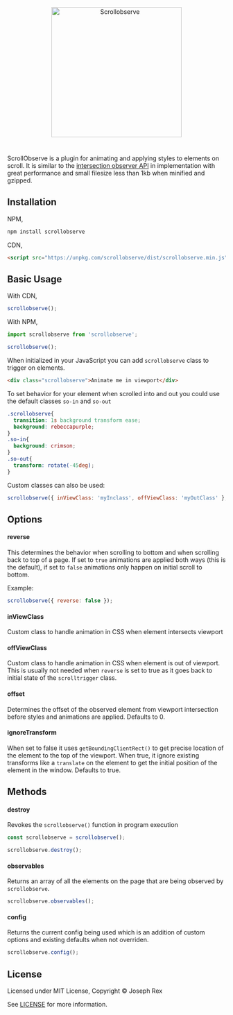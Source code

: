 <div align="center" style="margin-bottom: 40px">

  <img src="https://cdn.rawgit.com/josephrexme/scrollobserve/bdf90eac/scrollobserve.svg" alt="Scrollobserve" width="300">

</div>

ScrollObserve is a plugin for animating and applying styles to elements on scroll. It is similar to the [intersection observer API](https://developer.mozilla.org/en-US/docs/Web/API/Intersection_Observer_API) in implementation with great performance and small filesize less than 1kb when minified and gzipped.

## Installation
NPM,

```bash
npm install scrollobserve
```
CDN,

```html
<script src="https://unpkg.com/scrollobserve/dist/scrollobserve.min.js"></script>
```

## Basic Usage
With CDN,

```js
scrollobserve();
```

With NPM,
```js
import scrollobserve from 'scrollobserve';

scrollobserve();
```

When initialized in your JavaScript you can add `scrollobserve` class to trigger on elements.

```html
<div class="scrollobserve">Animate me in viewport</div>
```

To set behavior for your element when scrolled into and out you could use the default classes `so-in` and `so-out`

```css
.scrollobserve{
  transition: 1s background transform ease;
  background: rebeccapurple;
}
.so-in{
  background: crimson;
}
.so-out{
  transform: rotate(-45deg);
}
```

Custom classes can also be used:

```js
scrollobserve({ inViewClass: 'myInclass', offViewClass: 'myOutClass' }, '.scrolltrigger');
```

## Options

#### reverse
This determines the behavior when scrolling to bottom and when scrolling back to top of a page. If set to `true` animations are applied both ways (this is the default), if set to `false` animations only happen on initial scroll to bottom.

Example:
```js
scrollobserve({ reverse: false });
```

#### inViewClass
Custom class to handle animation in CSS when element intersects viewport
#### offViewClass
Custom class to handle animation in CSS when element is out of viewport. This is usually not needed when `reverse` is set to true as it goes back to initial state of the `scrolltrigger` class.
#### offset
Determines the offset of the observed element from viewport intersection before styles and animations are applied. Defaults to 0.
#### ignoreTransform
When set to false it uses `getBoundingClientRect()` to get precise location of the element to the top of the viewport. When true, it ignore existing transforms like a `translate` on the element to get the initial position of the element in the window. Defaults to true.

## Methods
#### destroy
Revokes the `scrollobserve()` function in program execution
```js
const scrollobserve = scrollobserve();

scrollobserve.destroy();
```
#### observables
Returns an array of all the elements on the page that are being observed by `scrollobserve`.
```js
scrollobserve.observables();
```
#### config
Returns the current config being used which is an addition of custom options and existing defaults when not overriden.
```js
scrollobserve.config();
```

## License
Licensed under MIT License, Copyright © Joseph Rex

See [LICENSE](https://github.com/josephrexme/scrollobserve/blob/master/LICENSE) for more information.
